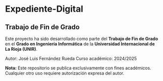 # Expediente-Digital
## Trabajo de Fin de Grado

Este proyecto ha sido desarrollado como parte del **Trabajo de Fin de Grado** en el **Grado en Ingeniería Informática** de la **Universidad Internacional de La Rioja (UNIR)**.

Autor: José Luis Fernández Rueda
Curso académico: 2024/2025

**Nota:** Este repositorio se publica exclusivamente con fines académicos. Cualquier otro uso requiere autorización expresa del autor.
